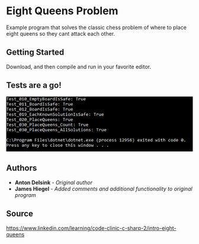 # Eight Queens Problem

Example program that solves the classic chess problem of where to place eight queens so they cant attack each other.

## Getting Started

Download, and then compile and run in your favorite editor.

## Tests are a go!
![Tests are a go](https://github.com/JamesHiegel/CSharp_Portfolio/blob/master/EightQueensProblem/img/running.PNG)

## Authors

* **Anton Delsink** - *Original author*
* **James Hiegel** - *Added comments and additional functionality to original program*

## Source

https://www.linkedin.com/learning/code-clinic-c-sharp-2/intro-eight-queens